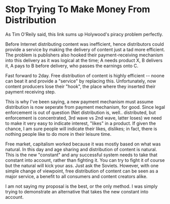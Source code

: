 # Stop Trying To Make Money From Distribution

As Tim O'Reily said, this link sums up Holywood's piracy problem perfectly.

Before Internet distributing content was inefficient, hence distributors could provide a service by making the delivery of content just a tad more efficient. The problem is publishers also hooked their payment-receiving mechanism into this delivery as it was logical at the time; A needs product X, B delivers it, A pays to B before delivery, who passes the earnings onto C.

Fast forward to 2day. Free distribution of content is highly efficient -- noone can beat it and provide a "service" by replacing this. Unfortunately, now content producers lose their "hook", the place where they inserted their payment receiving step.

This is why I've been saying, a new payment mechanism must assume distribution is now seperate from payment mechanism, for good. Since legal enforcement is out of question (Net distribution is, well.. distributed, but enforcement is concentrated, 3rd wave vs 2nd wave, latter loses) we need to make it very easy to indicate interest, "likes" in a product. If given the chance, I am sure people will indicate their likes, dislikes; in fact, there is nothing people like to do more in their leisure time.

Free market, capitalism worked because it was mostly based on what was natural. In this day and age sharing and distribution of content is natural. This is the new "constant" and any successful system needs to take that constant into account, rather than fighting it. You can try to fight it of course but the natural will kick your ass. Just ask the Soviets. However, with one simple change of viewpoint, free distribution of content can be seen as a major service, a benefit to all consumers and content creators alike.

I am not saying my proposal is the best, or the only method. I was simply trying to demonstrate an alternative that takes the new constant into account.
